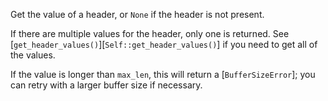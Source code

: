 
Get the value of a header, or `None` if the header is not present.

If there are multiple values for the header, only one is returned. See
[`get_header_values()`][`Self::get_header_values()`] if you need to get all of the values.

If the value is longer than `max_len`, this will return a [`BufferSizeError`]; you can retry
with a larger buffer size if necessary.

